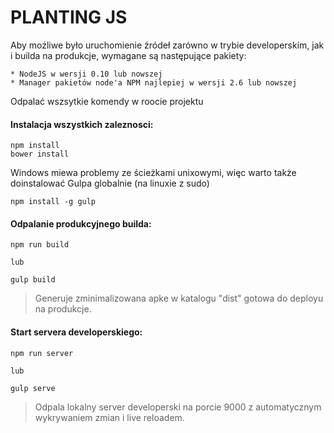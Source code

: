 PLANTING JS
====

Aby możliwe było uruchomienie źródeł zarówno w trybie developerskim, jak i builda na produkcje, wymagane są następujące pakiety:

    * NodeJS w wersji 0.10 lub nowszej
    * Manager pakietów node'a NPM najlepiej w wersji 2.6 lub nowszej


Odpalać wszsytkie komendy w roocie projektu

#### Instalacja wszystkich zaleznosci:

```shell
npm install
bower install
```

Windows miewa problemy ze ścieżkami unixowymi, więc warto także doinstalować Gulpa globalnie (na linuxie z sudo)

```shell
npm install -g gulp
```

#### Odpalanie produkcyjnego builda:

```shell
npm run build

lub

gulp build
```
> Generuje zminimalizowana apke w katalogu "dist" gotowa do deployu na produkcje.


#### Start servera developerskiego:

```shell
npm run server

lub

gulp serve
```
> Odpala lokalny server developerski na porcie 9000 z automatycznym wykrywaniem zmian i live reloadem.
